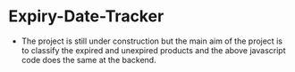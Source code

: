 # Expiry-Date-Tracker

- The project is still under construction but the main aim of the project is to classify the expired and unexpired products and the above javascript code does the same at the backend. 
